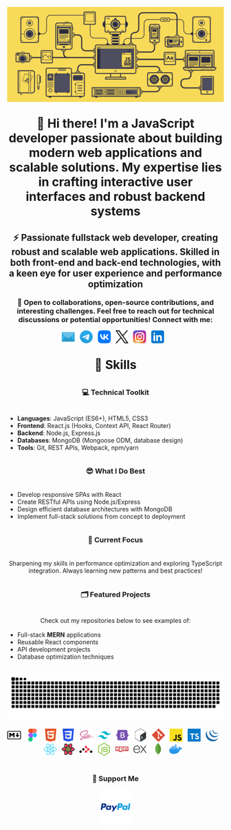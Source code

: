 <!DOCTYPE html>
<html lang="en">
<head>
  <meta charset="UTF-8">
  <meta name="viewport" content="width=device-width, initial-scale=1.0">
  <meta name="keywords" content="Sergey Rudenko, Sergey Rudenko GitHub, ArchDeadShadow, ArchDeadShadow GitHub, Fullstack Developer, Front-End Developer, Back-End Developer, JavaScript Developer, React Developer, JavaScript, TypeScript, React, React Hooks, Context API, React Router, Node.js, Express.js, MongoDB, Mongoose, HTML5, CSS3, SASS, Tailwind CSS, Bootstrap, REST API, Git, GitHub, Webpack, npm, yarn, Docker, Bash, jQuery, React Query, MERN Stack, Single Page Applications, SPA, API Development, Database Architecture, Performance Optimization, Scalable Applications, Component-based Development, E-commerce Development, Open Source, UX/UI, Continuous Learning, Technical Discussions, Software Engineering">
  <meta name="author" content="Sergey Rudenko (ArchDeadShadow)">
  <meta name="description" content="Sergey Rudenko (ArchDeadShadow) – Fullstack JavaScript Developer specializing in React, Node.js, and MongoDB. Experienced in building scalable Single Page Applications (SPAs), REST APIs, and modern front-end interfaces using React.js, TypeScript, Tailwind CSS, and Express.js. Passionate about clean code, performance optimization, and open-source development.">
</head>
<body>
  <header style="margin: 30px auto;max-width:100%;max-hight:100%;">
    <div align="center">
    <img src="./img/header_main_image/compressed/js_animation_header_img_compressed.gif" alt="GIF animation of the main JS image" style="max-width:100%;max-hight:100%;">
    </div>
    <h1 align="center" style="margin: 30px auto;">👋 Hi there! I'm a JavaScript developer passionate about building modern web applications and scalable solutions. My expertise lies in crafting interactive user interfaces and robust backend systems</h1>
    <h2 align="center" style="margin: 20px auto;">⚡ Passionate fullstack web developer, creating robust and scalable web applications. Skilled in both front-end and back-end technologies, with a keen eye for user experience and performance optimization</h2>
    <h3 align="center" style="margin: 10px auto;">🚀 Open to collaborations, open-source contributions, and interesting challenges. Feel free to reach out for technical discussions or potential opportunities! Connect with me:</h3>
    <div align="center" style="margin: 15px auto;max-width:100%;max-hight:100%;display: flex;flex-wrap: wrap;justify-content: center;">
      <a href="mailto:archdeadshadow@icloud.com"><img src="./img/icons/email.svg" alt="Email" height="30"></a>&nbsp;&nbsp;&nbsp;
      <a href="https://t.me/ArchDeadShadow" target="_blank"><img src="./img/icons/telegram.svg" alt="Telegram" height="30"></a>&nbsp;&nbsp;&nbsp;
      <a href="https://vk.com/archdeadshadow" target="_blank"><img src="./img/icons/vk.svg" alt="VK" height="30"></a>&nbsp;&nbsp;&nbsp;
      <a href="https://x.com/ArchDeadShadow" target="_blank">
        <picture>
          <source media="(prefers-color-scheme: dark)" srcset="./img/icons/x-light.svg" type="image/svg+xml">
          <source media="(prefers-color-scheme: light)" srcset="./img/icons/x-dark.svg" type="image/svg+xml">
          <img src="./img/icons/x-dark.svg" alt="X" height="30">
        </picture>
      </a>&nbsp;&nbsp;&nbsp;
      <a href="https://www.instagram.com/archdeadshadow" target="_blank"><img src="./img/icons/instagram.svg" alt="Instagram" height="30"></a>&nbsp;&nbsp;&nbsp;
      <a href="https://www.linkedin.com/in/sergey-r-a52219230" target="_blank"><img src="./img/icons/linkedin.svg" alt="LinkedIn" height="30"></a>&nbsp;&nbsp;&nbsp;
    </div>
  </header>
  <main style="margin: 30px auto;max-width:100%;max-hight:100%;">
  <h1 align="center" style="margin: 30px auto;">🦉 Skills</h1>
  <h3 align="center" style="margin: 36px auto;">💻 Technical Toolkit</h3>
    <ul align="left">
      <li><strong>Languages</strong>: JavaScript (ES6+), HTML5, CSS3</li>
      <li><strong>Frontend</strong>: React.js (Hooks, Context API, React Router)</li>
      <li><strong>Backend</strong>: Node.js, Express.js</li>
      <li><strong>Databases</strong>: MongoDB (Mongoose ODM, database design)</li>
      <li><strong>Tools</strong>: Git, REST APIs, Webpack, npm/yarn</li>
    </ul>
    <h3 align="center" style="margin: 36px auto;">😎 What I Do Best</h3>
    <ul align="left">
      <li>Develop responsive SPAs with React</li>
      <li>Create RESTful APIs using Node.js/Express</li>
      <li>Design efficient database architectures with MongoDB</li>
      <li>Implement full-stack solutions from concept to deployment</li>
    </ul>
    <h3 align="center" style="margin: 36px auto;">📌 Current Focus</h3>
    <p align="center" style="margin: 16px auto;">Sharpening my skills in performance optimization and exploring TypeScript integration. Always learning new patterns and best practices!</p>
    <h3 align="center" style="margin: 36px auto;">🗂️ Featured Projects</h3>
    <p align="center" style="margin: 16px auto;">Check out my repositories below to see examples of:</p>
    <ul align="left">
      <li>Full-stack <strong>MERN</strong> applications</li>
      <li>Reusable React components</li>
      <li>API development projects</li>
      <li>Database optimization techniques</li>
    </ul>
  </main>
  <footer style="margin: 30px auto;max-width:100%;max-hight:100%;">
    <div align="center">
      <picture>
        <source media="(prefers-color-scheme: dark)" srcset="./img/snake_game_contribution_calendar/github-snake-dark.svg" type="image/svg+xml">
        <source media="(prefers-color-scheme: light)" srcset="./img/snake_game_contribution_calendar/github-snake.svg" type="image/svg+xml">
        <img alt="github-snake" src="./img/snake_game_contribution_calendar/github-snake-dark.svg" style="max-width:100%; max-hight:100%;">
      </picture>
    </div>
    <br>
    <div align="center" style="max-width:100%;max-hight:100%;display: flex;flex-wrap: wrap;justify-content: center;">
      <a href="https://www.markdownguide.org" target="_blank">
        <picture>
          <source media="(prefers-color-scheme: dark)" srcset="./img/icons/markdown-dark.svg" type="image/svg+xml">
          <source media="(prefers-color-scheme: light)" srcset="./img/icons/markdown-light.svg" type="image/svg+xml">
          <img src="./img/icons/markdown-light.svg" height="30" alt="Markdown">
        </picture>
      </a>&nbsp;&nbsp;&nbsp;
      <a href="https://www.figma.com/" target="_blank"><img src="./img/icons/figma.svg" height="30" alt="Figma"></a>&nbsp;&nbsp;&nbsp;
      <a href="https://developer.mozilla.org/en-US/docs/Web/HTML" target="_blank"><img src="./img/icons/html5.svg" height="30" alt="HTML5"></a>&nbsp;&nbsp;&nbsp;
      <a href="https://developer.mozilla.org/en-US/docs/Web/CSS/Reference" target="_blank"><img src="./img/icons/css3.svg" height="30" alt="CSS3"></a>&nbsp;&nbsp;&nbsp;
      <a href="https://sass-lang.com" target="_blank"><img src="./img/icons/sass.svg" height="30" alt="SASS"></a>&nbsp;&nbsp;&nbsp;
      <a href="https://tailwindcss.com" target="_blank"><img src="./img/icons/tailwindcss.svg" height="30" alt="Tailwind CSS"></a>&nbsp;&nbsp;&nbsp;
      <a href="https://getbootstrap.com/" target="_blank"><img src="./img/icons/bootstrap5.svg" height="30" alt="Bootstrap"></a>&nbsp;&nbsp;&nbsp;
      <a href="https://www.gnu.org/software/bash" target="_blank"><img src="./img/icons/bash.svg" height="30" alt="Bash"></a>&nbsp;&nbsp;&nbsp;
      <a href="https://git-scm.com" target="_blank"><img src="./img/icons/git.svg" height="30" alt="GIT"></a>&nbsp;&nbsp;&nbsp;
      <a href="https://developer.mozilla.org/en-US/docs/Learn_web_development/Core/Scripting/What_is_JavaScript" target="_blank"><img src="./img/icons/javascript.svg" height="30" alt="JavaScript"></a>&nbsp;&nbsp;&nbsp;
      <a href="https://www.typescriptlang.org" target="_blank"><img src="./img/icons/typescript.svg" height="30" alt="TypeScript"></a>&nbsp;&nbsp;&nbsp;
      <a href="https://jquery.com" target="_blank"><img src="./img/icons/jquery.svg" height="30" alt="jQuery"></a>&nbsp;&nbsp;&nbsp;
      <a href="https://react.dev" target="_blank"><img src="./img/icons/reactjs.svg" height="30" alt="React"></a>&nbsp;&nbsp;&nbsp;
      <a href="https://github.com/TanStack/query#readme" target="_blank"><img src="./img/icons/react-query.svg" height="30" alt="React Query"></a>&nbsp;&nbsp;&nbsp;
      <a href="https://reactrouter.com" target="_blank">
        <picture>
          <source media="(prefers-color-scheme: dark)" srcset="./img/icons/react-router-dark.svg" type="image/svg+xml">
          <source media="(prefers-color-scheme: light)" srcset="./img/icons/react-router-light.svg" type="image/svg+xml">
          <img src="./img/icons/react-router-light.svg" height="30" alt="React Router">
        </picture>
      </a>&nbsp;&nbsp;&nbsp;
      <a href="https://nodejs.org" target="_blank"><img src="./img/icons/nodejs.svg" height="30" alt="Node.js"></a>&nbsp;&nbsp;&nbsp;
      <a href="https://www.npmjs.com/" target="_blank"><img src="./img/icons/npm.svg" height="30" alt="NPM"></a>&nbsp;&nbsp;&nbsp;
      <a href="https://expressjs.com" target="_blank">
        <picture>
          <source media="(prefers-color-scheme: dark)" srcset="./img/icons/expressjs-light.svg" type="image/svg+xml">
          <source media="(prefers-color-scheme: light)" srcset="./img/icons/expressjs-dark.svg" type="image/svg+xml">
          <img src="./img/icons/expressjs-dark.svg" height="30" alt="Express">
        </picture>
      </a>&nbsp;&nbsp;&nbsp;
      <a href="https://www.mongodb.com" target="_blank"><img src="./img/icons/mongodb.svg" height="30" alt="MongoDB"></a>&nbsp;&nbsp;&nbsp;
      <a href="https://www.docker.com" target="_blank"><img src="./img/icons/docker.svg" height="30" alt="Docker"></a>&nbsp;&nbsp;&nbsp;
    </div>
    <br>
    <div align="center" style="max-width:100%;max-hight:100%;">
      <h3>💸 Support Me</h3>
      <p><a href="https://www.paypal.com/donate/?hosted_button_id=QCEZHJJG8HRD8" target="_blank"><img src="img/icons/paypal.svg" height="80"></a></p>
    </div>
  </footer>
</body>
</html>
